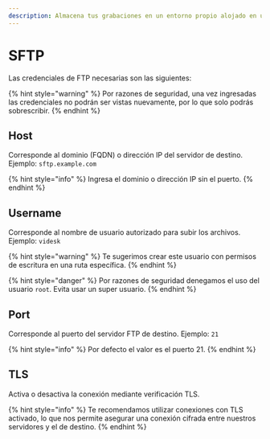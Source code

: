 ```yaml
---
description: Almacena tus grabaciones en un entorno propio alojado en un servidor SFTP.
---
```


# SFTP

Las credenciales de FTP necesarias son las siguientes:

{% hint style="warning" %}
Por razones de seguridad, una vez ingresadas las credenciales no podrán ser vistas nuevamente, por lo que solo podrás sobrescribir.
{% endhint %}

## Host

Corresponde al dominio (FQDN) o dirección IP del servidor de destino. Ejemplo: `sftp.example.com`

{% hint style="info" %}
Ingresa el dominio o dirección IP sin el puerto.
{% endhint %}

## Username

Corresponde al nombre de usuario autorizado para subir los archivos. Ejemplo: `videsk`

{% hint style="warning" %}
Te sugerimos crear este usuario con permisos de escritura en una ruta específica.
{% endhint %}

{% hint style="danger" %}
Por razones de seguridad denegamos el uso del usuario `root`. Evita usar un super usuario.
{% endhint %}

## Port

Corresponde al puerto del servidor FTP de destino. Ejemplo: `21`

{% hint style="info" %}
Por defecto el valor es el puerto 21.
{% endhint %}

## TLS

Activa o desactiva la conexión mediante verificación TLS.

{% hint style="info" %}
Te recomendamos utilizar conexiones con TLS activado, lo que nos permite asegurar una conexión cifrada entre nuestros servidores y el de destino.
{% endhint %}
